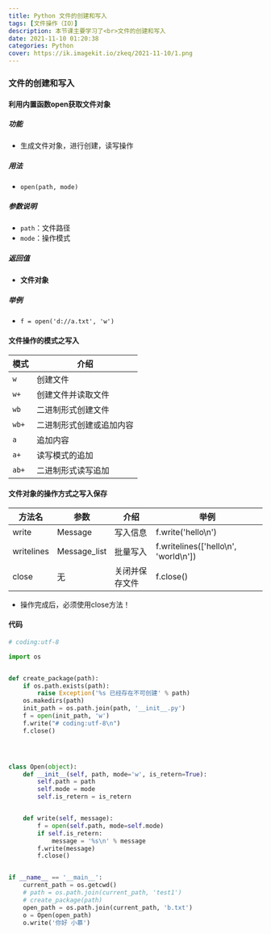 ```yaml
---
title: Python 文件的创建和写入
tags: [文件操作（IO）]
description: 本节课主要学习了<br>文件的创建和写入
date: 2021-11-10 01:20:38
categories: Python
cover: https://ik.imagekit.io/zkeq/2021-11-10/1.png
---
```


### 文件的创建和写入

#### 利用内置函数open获取文件对象

##### 功能

- 生成文件对象，进行创建，读写操作

##### 用法

- `open(path, mode)`

##### 参数说明

- `path`：文件路径
- `mode`：操作模式

##### 返回值

- **文件对象**

##### 举例

- `f = open('d://a.txt', 'w')`

#### 文件操作的模式之写入 

| 模式  | 介绍                     |
| ----- | ------------------------ |
| `w`   | 创建文件                 |
| `w+`  | 创建文件并读取文件       |
| `wb`  | 二进制形式创建文件       |
| `wb+` | 二进制形式创建或追加内容 |
| `a`   | 追加内容                 |
| `a+`  | 读写模式的追加           |
| `ab+` | 二进制形式读写追加       |

#### 文件对象的操作方式之写入保存

| 方法名     | 参数         | 介绍           | 举例                                 |
| ---------- | ------------ | -------------- | ------------------------------------ |
| write      | Message      | 写入信息       | f.write('hello\n')                   |
| writelines | Message_list | 批量写入       | f.writelines(['hello\n', 'world\n']) |
| close      | 无           | 关闭并保存文件 | f.close()                            |

- 操作完成后，必须使用close方法！

#### 代码

```python
# coding:utf-8

import os


def create_package(path):
    if os.path.exists(path):
        raise Exception('%s 已经存在不可创建' % path)
    os.makedirs(path)
    init_path = os.path.join(path, '__init__.py')
    f = open(init_path, 'w')
    f.write("# coding:utf-8\n")
    f.close()




class Open(object):
    def __init__(self, path, mode='w', is_retern=True):
        self.path = path
        self.mode = mode
        self.is_retern = is_retern


    def write(self, message):
        f = open(self.path, mode=self.mode)
        if self.is_retern:
            message = '%s\n' % message
        f.write(message)
        f.close()


if __name__ == '__main__':
    current_path = os.getcwd()
    # path = os.path.join(current_path, 'test1')
    # create_package(path)
    open_path = os.path.join(current_path, 'b.txt')
    o = Open(open_path)
    o.write('你好 小慕')
    
```
